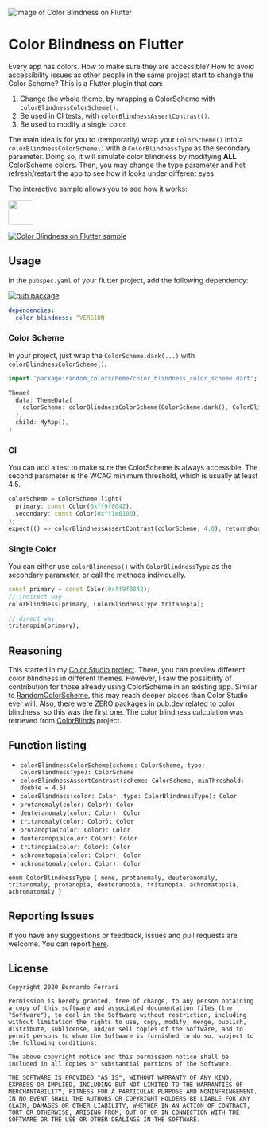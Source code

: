 ![Image of Color Blindness on Flutter](https://github.com/bernaferrari/ColorBlindnessFlutter/raw/main/assets/readme.png)

# Color Blindness on Flutter

Every app has colors. How to make sure they are accessible?
How to avoid accessibility issues as other people in the same project start to change the Color Scheme?
This is a Flutter plugin that can:

1. Change the whole theme, by wrapping a ColorScheme with `colorBlindnessColorScheme()`.
2. Be used in CI tests, with `colorBlindnessAssertContrast()`.
3. Be used to modify a single color.

The main idea is for you to (temporarily) wrap your `ColorScheme()` into a `colorBlindnessColorScheme()` with a `ColorBlindnessType` as the secondary parameter.
Doing so, it will simulate color blindness by modifying **ALL** ColorScheme colors.
Then, you may change the type parameter and hot refresh/restart the app to see how it looks under different eyes.

The interactive sample allows you to see how it works:

<a href="https://bernaferrari.github.io/ColorBlindnessFlutter/"><img src="https://github.com/bernaferrari/ColorBlindnessFlutter/raw/main/assets/try_here.png" height="50"/></a>

[![Color Blindness on Flutter sample](https://github.com/bernaferrari/ColorBlindnessFlutter/raw/main/assets/sample_preview.png)](https://bernaferrari.github.io/ColorBlindnessFlutter/)

## Usage

In the `pubspec.yaml` of your flutter project, add the following dependency:

[![pub package](https://img.shields.io/pub/v/color_blindness.svg)](https://pub.dev/packages/color_blindness)

```yaml
dependencies:
  color_blindness: ^VERSION
```
### Color Scheme

In your project, just wrap the `ColorScheme.dark(...)` with `colorBlindnessColorScheme()`.

```dart
import 'package:random_colorscheme/color_blindness_color_scheme.dart';

Theme(
  data: ThemeData(
    colorScheme: colorBlindnessColorScheme(ColorScheme.dark(), ColorBlindnessType.tritanopia),
  ),
  child: MyApp(),
)
```
### CI
You can add a test to make sure the ColorScheme is always accessible.
The second parameter is the WCAG minimum threshold, which is usually at least 4.5.

```dart
colorScheme = ColorScheme.light(
  primary: const Color(0xff9f0042),
  secondary: const Color(0xff1e6100),
);
expect(() => colorBlindnessAssertContrast(colorScheme, 4.0), returnsNormally);
```

### Single Color
You can either use `colorBlindness()` with `ColorBlindnessType` as the secondary parameter, or call the methods individually. 

```dart
const primary = const Color(0xff9f0042);
// indirect way
colorBlindness(primary, ColorBlindnessType.tritanopia);

// direct way
tritanopia(primary);
```

## Reasoning
This started in my [Color Studio project](https://github.com/bernaferrari/color-studio). There, you can preview different color blindness in different themes.
However, I saw the possibility of contribution for those already using ColorScheme in an existing app.
Similar to [RandomColorScheme](https://github.com/bernaferrari/RandomColorScheme), this may reach deeper places than Color Studio ever will.
Also, there were ZERO packages in pub.dev related to color blindness, so this was the first one.
The color blindness calculation was retrieved from [ColorBlinds](https://github.com/jordidekock/Colorblinds) project.

## Function listing
- `colorBlindnessColorScheme(scheme: ColorScheme, type: ColorBlindnessType): ColorScheme`
- `colorBlindnessAssertContrast(scheme: ColorScheme, minThreshold: double = 4.5)`
- `colorBlindness(color: Color, type: ColorBlindnessType): Color`
- `protanomaly(color: Color): Color`
- `deuteranomaly(color: Color): Color`
- `tritanomaly(color: Color): Color`
- `protanopia(color: Color): Color`
- `deuteranopia(color: Color): Color`
- `tritanopia(color: Color): Color`
- `achromatopsia(color: Color): Color`
- `achromatomaly(color: Color): Color`
    
`enum ColorBlindnessType { none, protanomaly, deuteranomaly, tritanomaly, protanopia, deuteranopia, tritanopia, achromatopsia, achromatomaly }`
## Reporting Issues

If you have any suggestions or feedback, issues and pull requests are welcome.
You can report [here](https://github.com/bernaferrari/ColorBlindnessFlutter/issues).

## License

    Copyright 2020 Bernardo Ferrari

    Permission is hereby granted, free of charge, to any person obtaining a copy of this software and associated documentation files (the "Software"), to deal in the Software without restriction, including without limitation the rights to use, copy, modify, merge, publish, distribute, sublicense, and/or sell copies of the Software, and to permit persons to whom the Software is furnished to do so, subject to the following conditions:

    The above copyright notice and this permission notice shall be included in all copies or substantial portions of the Software.

    THE SOFTWARE IS PROVIDED "AS IS", WITHOUT WARRANTY OF ANY KIND, EXPRESS OR IMPLIED, INCLUDING BUT NOT LIMITED TO THE WARRANTIES OF MERCHANTABILITY, FITNESS FOR A PARTICULAR PURPOSE AND NONINFRINGEMENT. IN NO EVENT SHALL THE AUTHORS OR COPYRIGHT HOLDERS BE LIABLE FOR ANY CLAIM, DAMAGES OR OTHER LIABILITY, WHETHER IN AN ACTION OF CONTRACT, TORT OR OTHERWISE, ARISING FROM, OUT OF OR IN CONNECTION WITH THE SOFTWARE OR THE USE OR OTHER DEALINGS IN THE SOFTWARE.